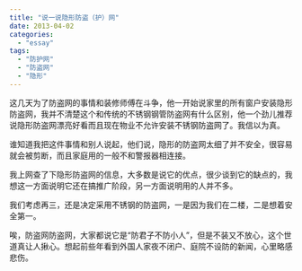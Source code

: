 ```yaml
---
title: "说一说隐形防盗（护）网"
date: 2013-04-02
categories: 
  - "essay"
tags: 
  - "防护网"
  - "防盗网"
  - "隐形"
---
```


这几天为了防盗网的事情和装修师傅在斗争，他一开始说家里的所有窗户安装隐形防盗网，我并不清楚这个和传统的不锈钢钢管防盗网有什么区别，他一个劲儿推荐说隐形防盗网漂亮好看而且现在物业不允许安装不锈钢防盗网了。我信以为真。

谁知道我把这件事情和别人说起，他们说，隐形的防盗网太细了并不安全，很容易就会被剪断，而且家庭用的一般不和警报器相连接。

我上网查了下隐形防盗网的信息，大多数是说它的优点，很少谈到它的缺点的，我想这一方面说明它还在搞推广阶段，另一方面说明用的人并不多。

我们考虑再三，还是决定采用不锈钢的防盗网，一是因为我们在二楼，二是想着安全第一。

唉，防盗网防盗网，大家都说它是“防君子不防小人”，但是不装又不放心，这个世道真让人揪心。想起前些年看到外国人家夜不闭户、庭院不设防的新闻，心里略感悲伤。

